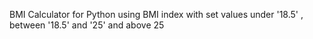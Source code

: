 BMI Calculator for Python using BMI index with set values under '18.5' , between '18.5' and '25' and above 25
